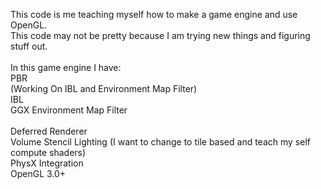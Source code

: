 This code is me teaching myself how to make a game engine and use OpenGL.<br />
This code may not be pretty because I am trying new things and figuring stuff out.<br />
<br />
In this game engine I have:<br />
PBR <br />
(Working On IBL and Environment Map Filter)<br />
IBL <br />
GGX Environment Map Filter<br />
<br />
Deferred Renderer<br />
Volume Stencil Lighting (I want to change to tile based and teach my self compute shaders)<br />
PhysX Integration <br />
OpenGL 3.0+<br />
